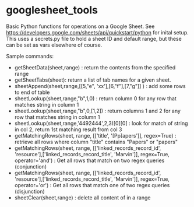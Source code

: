 # googlesheet_tools

Basic Python functions for operations on a Google Sheet. See https://developers.google.com/sheets/api/quickstart/python for inital setup.
This uses a secrets.py file to hold a sheet ID and default range, but these can be set as vars elsewhere of course.

Sample commands:

* getSheetData(sheet,range) : return the contents from the specified range
* getSheetTabs(sheet): return a list of tab names for a given sheet.
* sheetAppend(sheet,range,[[5,"e", 'xx'],[6,"f"],[7,"g"]] ) : add some rows to end of table
* sheetLookup(sheet,range,"b",1,0) : return column 0 for any row that matches string in column 1
* sheetLookup(sheet,range,"b",0,[1,2]) : return columns 1 and 2 for any row that matches string in column 1
* sheetLookup(sheet,range,'4492444',2,3)[0][0] : look for match of string in col 2, return 1st matching result from col 3
* getMatchingRows(sheet, range, [['title', '[Pp]apers']], regex=True) : retrieve all rows where column "title" contains "Papers" or "papers"
* getMatchingRows(sheet, range, [['linked_records_record_id', 'resource'],['linked_records_record_title', 'Marvin']], regex=True, operator='and') : Get all rows that match on two regex queries (conjunction)
* getMatchingRows(sheet, range, [['linked_records_record_id', 'resource'],['linked_records_record_title', 'Marvin']], regex=True, operator='or') : Get all rows that match one of two regex queries (disjunction)
* sheetClear(sheet,range) : delete all content of in a range
